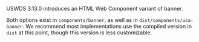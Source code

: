 USWDS 3.13.0 introduces an HTML Web Component variant of banner. 

Both options exist in `components/banner`, as well as in `dist/components/usa-banner`. We recommend most implementations use the compiled version in `dist` at this point, though this version is less customizable.

